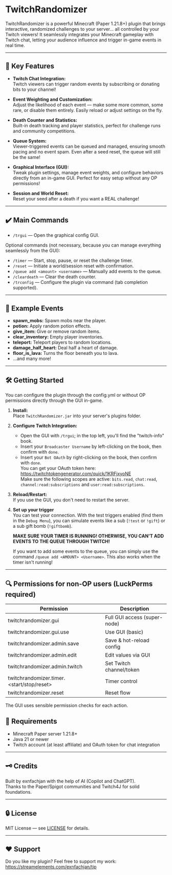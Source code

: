 # TwitchRandomizer

TwitchRandomizer is a powerful Minecraft (Paper 1.21.8+) plugin that brings interactive, randomized challenges to your server... all controlled by your Twitch viewers! It seamlessly integrates your Minecraft gameplay with Twitch chat, letting your audience influence and trigger in-game events in real time.

---

## 📌 Key Features

- **Twitch Chat Integration:**  
  Twitch viewers can trigger random events by subscribing or donating bits to your channel!

- **Event Weighting and Customization:**  
  Adjust the likelihood of each event — make some more common, some rare, or disable them entirely. Easily reload or adjust settings on the fly.

- **Death Counter and Statistics:**  
  Built-in death tracking and player statistics, perfect for challenge runs and community competitions.

- **Queue System:**  
  Viewer-triggered events can be queued and managed, ensuring smooth pacing and no event spam. Even after a seed reset, the queue will still be the same!

- **Graphical Interface (GUI):**  
  Tweak plugin settings, manage event weights, and configure behaviors directly from an in-game GUI. Perfect for easy setup without any OP permissions!

- **Session and World Reset:**  
  Reset your seed after a death if you want a REAL challenge!

---

## ✔️ Main Commands
- `/trgui` — Open the graphical config GUI.

Optional commands (not necessary, because you can manage everything seamlessly from the GUI):
- `/timer` — Start, stop, pause, or reset the challenge timer.
- `/reset` — Initiate a world/session reset with confirmation.
- `/queue add <amount> <username>` — Manually add events to the queue.
- `/cleardeath` — Clear the death counter.
- `/trconfig` — Configure the plugin via command (tab completion supported).

---

## 🎉 Example Events

- **spawn_mobs:** Spawn mobs near the player.
- **potion:** Apply random potion effects.
- **give_item:** Give or remove random items.
- **clear_inventory:** Empty player inventories.
- **teleport:** Teleport players to random locations.
- **damage_half_heart:** Deal half a heart of damage.
- **floor_is_lava:** Turns the floor beneath you to lava.
- ...and many more!

---

## 🛠 Getting Started

You can configure the plugin through the config.yml or without OP permissions directly through the GUI in-game.

1. **Install:**  
   Place `TwitchRandomizer.jar` into your server's plugins folder.

2. **Configure Twitch Integration:**  
    - Open the GUI with `/trgui`; in the top left, you'll find the "twitch-info" book.
    - Insert your `Broadcaster Username` by left-clicking on the book, then confirm with `done`.
    - Insert your `Bot OAuth` by right-clicking on the book, then confirm with `done`.  
      You can get your OAuth token here: https://twitchtokengenerator.com/quick/1KRFjxyoNE  
      Make sure the following scopes are active: `bits.read`, `chat:read`, `channel:read:subscriptions` and `user:read:subscriptions`.

3. **Reload/Restart:**  
    If you use the GUI, you don't need to restart the server.

4. **Set up your trigger**  
    You can test your connection. With the test triggers enabled (find them in the `Debug Menu`), you can simulate events like a sub (`!test` or `!gift`) or a sub gift bomb (`!giftbomb`).

    **MAKE SURE YOUR TIMER IS RUNNING! OTHERWISE, YOU CAN'T ADD EVENTS TO THE QUEUE THROUGH TWITCH!**

    If you want to add some events to the queue, you can simply use the command `/queue add <AMOUNT> <Username>`. This also works when the timer isn't running!

---

## 🔍 Permissions for non-OP users (LuckPerms required)
| Permission | Description |
| --- | --- |
| twitchrandomizer.gui | Full GUI access (super-node) |
| twitchrandomizer.gui.use | Use GUI (basic) |
| twitchrandomizer.admin.save | Save & hot-reload config |
| twitchrandomizer.admin.edit | Edit values via GUI |
| twitchrandomizer.admin.twitch | Set Twitch channel/token |
| twitchrandomizer.timer.<start/stop/reset> | Timer control |
| twitchrandomizer.reset  | Reset flow |

The GUI uses sensible permission checks for each action.

## 📎 Requirements

- Minecraft Paper server 1.21.8+
- Java 21 or newer
- Twitch account (at least affiliate) and OAuth token for chat integration

---

## 🗝 Credits

Built by exnfachjan with the help of AI (Copilot and ChatGPT).  
Thanks to the Paper/Spigot communities and Twitch4J for solid foundations.

---

## 🔒 License

MIT License — see [LICENSE](LICENSE) for details.

---

## ❤️ Support 
Do you like my plugin? Feel free to support my work: https://streamelements.com/exnfachjan/tip